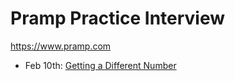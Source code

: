 # Pramp Practice Interview

https://www.pramp.com

- Feb 10th: [Getting a Different Number](https://github.com/tinaeva/practice/tree/master/Pramp)
